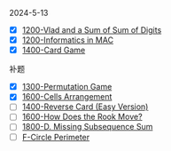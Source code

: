 2024-5-13
- [x] [1200-Vlad and a Sum of Sum of Digits](https://codeforces.com/contest/1926/problem/C)
- [x] [1200-Informatics in MAC](https://codeforces.com/problemset/problem/1935/B)
- [x] [1400-Card Game](https://codeforces.com/contest/1932/problem/D)

补题
- [x] [1300-Permutation Game](https://codeforces.com/contest/1968/problem/D)
- [x] [1600-Cells Arrangement](https://codeforces.com/contest/1968/problem/E)
- [ ] [1400-Reverse Card (Easy Version)](https://codeforces.com/contest/1972/problem/D1)
- [ ] [1600-How Does the Rook Move?](https://codeforces.com/contest/1957/problem/C)
- [ ] [1800-D. Missing Subsequence Sum](https://codeforces.com/contest/1966/problem/D)
- [ ] [F-Circle Perimeter](https://codeforces.com/contest/1971/problem/F)